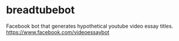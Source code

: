 # breadtubebot
Facebook bot that generates hypothetical youtube video essay titles.
https://www.facebook.com/videoessaybot
